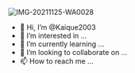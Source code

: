 ![IMG-20211125-WA0028](https://user-images.githubusercontent.com/95132345/143682999-95621162-745f-4a0c-9b48-a043490e6928.jpg)
- 👋 Hi, I’m @Kaique2003
- 👀 I’m interested in ...
- 🌱 I’m currently learning ...
- 💞️ I’m looking to collaborate on ...
- 📫 How to reach me ...

<!---
Kaique2003/Kaique2003 is a ✨ special ✨ repository because its `README.md` (this file) appears on your GitHub profile.
You can click the Preview link to take a look at your changes.
--->

